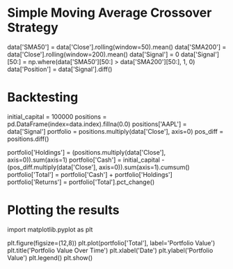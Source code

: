 # Simple Moving Average Crossover Strategy
data['SMA50'] = data['Close'].rolling(window=50).mean()
data['SMA200'] = data['Close'].rolling(window=200).mean()
data['Signal'] = 0
data['Signal'][50:] = np.where(data['SMA50'][50:] > data['SMA200'][50:], 1, 0)
data['Position'] = data['Signal'].diff()

# Backtesting
initial_capital = 100000
positions = pd.DataFrame(index=data.index).fillna(0.0)
positions['AAPL'] = data['Signal']
portfolio = positions.multiply(data['Close'], axis=0)
pos_diff = positions.diff()

portfolio['Holdings'] = (positions.multiply(data['Close'], axis=0)).sum(axis=1)
portfolio['Cash'] = initial_capital - (pos_diff.multiply(data['Close'], axis=0)).sum(axis=1).cumsum()
portfolio['Total'] = portfolio['Cash'] + portfolio['Holdings']
portfolio['Returns'] = portfolio['Total'].pct_change()

# Plotting the results
import matplotlib.pyplot as plt

plt.figure(figsize=(12,8))
plt.plot(portfolio['Total'], label='Portfolio Value')
plt.title('Portfolio Value Over Time')
plt.xlabel('Date')
plt.ylabel('Portfolio Value')
plt.legend()
plt.show()

